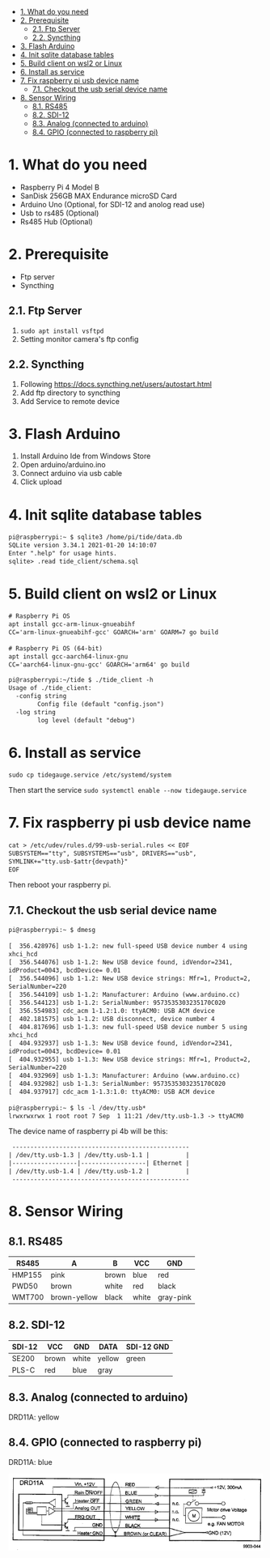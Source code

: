 - [1. What do you need](#1-what-do-you-need)
- [2. Prerequisite](#2-prerequisite)
    - [2.1. Ftp Server](#21-ftp-server)
    - [2.2. Syncthing](#22-syncthing)
- [3. Flash Arduino](#3-flash-arduino)
- [4. Init sqlite database tables](#4-init-sqlite-database-tables)
- [5. Build client on wsl2 or Linux](#5-build-client-on-wsl2-or-linux)
- [6. Install as service](#6-install-as-service)
- [7. Fix raspberry pi usb device name](#7-fix-raspberry-pi-usb-device-name)
    - [7.1. Checkout the usb serial device name](#71-checkout-the-usb-serial-device-name)
- [8. Sensor Wiring](#8-sensor-wiring)
    - [8.1. RS485](#81-rs485)
    - [8.2. SDI-12](#82-sdi-12)
    - [8.3. Analog (connected to arduino)](#83-analog-connected-to-arduino)
    - [8.4. GPIO (connected to raspberry pi)](#84-gpio-connected-to-raspberry-pi)

# 1. What do you need

- Raspberry Pi 4 Model B
- SanDisk 256GB MAX Endurance microSD Card
- Arduino Uno (Optional, for SDI-12 and anolog read use)
- Usb to rs485 (Optional)
- Rs485 Hub (Optional)

# 2. Prerequisite

- Ftp server
- Syncthing

## 2.1. Ftp Server

1. `sudo apt install vsftpd`
2. Setting monitor camera's ftp config

## 2.2. Syncthing

1. Following https://docs.syncthing.net/users/autostart.html
2. Add ftp directory to syncthing
3. Add Service to remote device

# 3. Flash Arduino

1. Install Arduino Ide from Windows Store
2. Open arduino/arduino.ino
3. Connect arduino via usb cable
4. Click upload

# 4. Init sqlite database tables

```shell
pi@raspberrypi:~ $ sqlite3 /home/pi/tide/data.db
SQLite version 3.34.1 2021-01-20 14:10:07
Enter ".help" for usage hints.
sqlite> .read tide_client/schema.sql
```

# 5. Build client on wsl2 or Linux

```shell
# Raspberry Pi OS
apt install gcc-arm-linux-gnueabihf
CC='arm-linux-gnueabihf-gcc' GOARCH='arm' GOARM=7 go build

# Raspberry Pi OS (64-bit)
apt install gcc-aarch64-linux-gnu
CC='aarch64-linux-gnu-gcc' GOARCH='arm64' go build
```

```shell
pi@raspberrypi:~/tide $ ./tide_client -h
Usage of ./tide_client:
  -config string
        Config file (default "config.json")
  -log string
        log level (default "debug")
```

# 6. Install as service

```shell
sudo cp tidegauge.service /etc/systemd/system
```

Then start the service `sudo systemctl enable --now tidegauge.service`

# 7. Fix raspberry pi usb device name

```shell
cat > /etc/udev/rules.d/99-usb-serial.rules << EOF
SUBSYSTEM=="tty", SUBSYSTEMS=="usb", DRIVERS=="usb", SYMLINK+="tty.usb-$attr{devpath}"
EOF
```

Then reboot your raspberry pi.

## 7.1. Checkout the usb serial device name

```
pi@raspberrypi:~ $ dmesg

[  356.428976] usb 1-1.2: new full-speed USB device number 4 using xhci_hcd
[  356.544076] usb 1-1.2: New USB device found, idVendor=2341, idProduct=0043, bcdDevice= 0.01
[  356.544096] usb 1-1.2: New USB device strings: Mfr=1, Product=2, SerialNumber=220
[  356.544109] usb 1-1.2: Manufacturer: Arduino (www.arduino.cc)
[  356.544123] usb 1-1.2: SerialNumber: 9573535303235170C020
[  356.554983] cdc_acm 1-1.2:1.0: ttyACM0: USB ACM device
[  402.181575] usb 1-1.2: USB disconnect, device number 4
[  404.817696] usb 1-1.3: new full-speed USB device number 5 using xhci_hcd
[  404.932937] usb 1-1.3: New USB device found, idVendor=2341, idProduct=0043, bcdDevice= 0.01
[  404.932955] usb 1-1.3: New USB device strings: Mfr=1, Product=2, SerialNumber=220
[  404.932969] usb 1-1.3: Manufacturer: Arduino (www.arduino.cc)
[  404.932982] usb 1-1.3: SerialNumber: 9573535303235170C020
[  404.937917] cdc_acm 1-1.3:1.0: ttyACM0: USB ACM device

pi@raspberrypi:~ $ ls -l /dev/tty.usb*
lrwxrwxrwx 1 root root 7 Sep  1 11:21 /dev/tty.usb-1.3 -> ttyACM0
```

The device name of raspberry pi 4b will be this:

```
 -------------------------------------------------
| /dev/tty.usb-1.3 | /dev/tty.usb-1.1 |          |
|------------------|------------------| Ethernet |
| /dev/tty.usb-1.4 | /dev/tty.usb-1.2 |          |
 -------------------------------------------------
```

# 8. Sensor Wiring

## 8.1. RS485

| RS485  | A            | B     | VCC   | GND       |
|--------|--------------|-------|-------|-----------|
| HMP155 | pink         | brown | blue  | red       |
| PWD50  | brown        | white | red   | black     |
| WMT700 | brown-yellow | black | white | gray-pink |

## 8.2. SDI-12

| SDI-12 | VCC   | GND   | DATA   | SDI-12 GND |
|--------|-------|-------|--------|------------|
| SE200  | brown | white | yellow | green      |
| PLS-C  | red   | blue  | gray   |            |

## 8.3. Analog (connected to arduino)

DRD11A: yellow

## 8.4. GPIO (connected to raspberry pi)

DRD11A: blue

![img.png](../resources/DRD11A.png)
